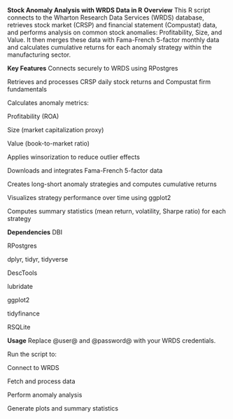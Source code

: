 **Stock Anomaly Analysis with WRDS Data in R**
**Overview**
This R script connects to the Wharton Research Data Services (WRDS) database, retrieves stock market (CRSP) and financial statement (Compustat) data, and performs analysis on common stock anomalies: Profitability, Size, and Value. It then merges these data with Fama-French 5-factor monthly data and calculates cumulative returns for each anomaly strategy within the manufacturing sector.

**Key Features**
Connects securely to WRDS using RPostgres

Retrieves and processes CRSP daily stock returns and Compustat firm fundamentals

Calculates anomaly metrics:

Profitability (ROA)

Size (market capitalization proxy)

Value (book-to-market ratio)

Applies winsorization to reduce outlier effects

Downloads and integrates Fama-French 5-factor data

Creates long-short anomaly strategies and computes cumulative returns

Visualizes strategy performance over time using ggplot2

Computes summary statistics (mean return, volatility, Sharpe ratio) for each strategy

**Dependencies**
DBI

RPostgres

dplyr, tidyr, tidyverse

DescTools

lubridate

ggplot2

tidyfinance

RSQLite

**Usage**
Replace @user@ and @password@ with your WRDS credentials.

Run the script to:

Connect to WRDS

Fetch and process data

Perform anomaly analysis

Generate plots and summary statistics
